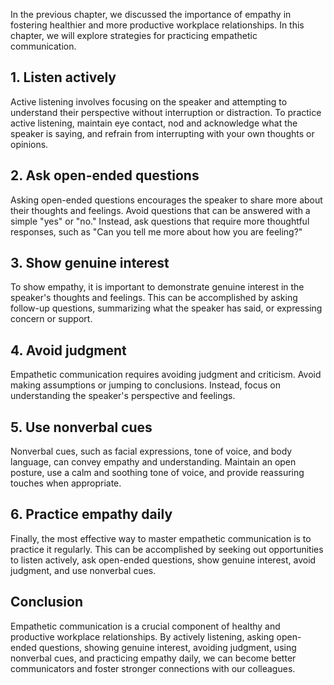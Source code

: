
In the previous chapter, we discussed the importance of empathy in fostering healthier and more productive workplace relationships. In this chapter, we will explore strategies for practicing empathetic communication.

## 1. Listen actively

Active listening involves focusing on the speaker and attempting to understand their perspective without interruption or distraction. To practice active listening, maintain eye contact, nod and acknowledge what the speaker is saying, and refrain from interrupting with your own thoughts or opinions.

## 2. Ask open-ended questions

Asking open-ended questions encourages the speaker to share more about their thoughts and feelings. Avoid questions that can be answered with a simple "yes" or "no." Instead, ask questions that require more thoughtful responses, such as "Can you tell me more about how you are feeling?"

## 3. Show genuine interest

To show empathy, it is important to demonstrate genuine interest in the speaker's thoughts and feelings. This can be accomplished by asking follow-up questions, summarizing what the speaker has said, or expressing concern or support.

## 4. Avoid judgment

Empathetic communication requires avoiding judgment and criticism. Avoid making assumptions or jumping to conclusions. Instead, focus on understanding the speaker's perspective and feelings.

## 5. Use nonverbal cues

Nonverbal cues, such as facial expressions, tone of voice, and body language, can convey empathy and understanding. Maintain an open posture, use a calm and soothing tone of voice, and provide reassuring touches when appropriate.

## 6. Practice empathy daily

Finally, the most effective way to master empathetic communication is to practice it regularly. This can be accomplished by seeking out opportunities to listen actively, ask open-ended questions, show genuine interest, avoid judgment, and use nonverbal cues.

## Conclusion

Empathetic communication is a crucial component of healthy and productive workplace relationships. By actively listening, asking open-ended questions, showing genuine interest, avoiding judgment, using nonverbal cues, and practicing empathy daily, we can become better communicators and foster stronger connections with our colleagues.
